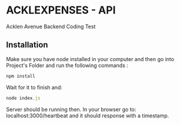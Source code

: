 # ACKLEXPENSES - API

Acklen Avenue Backend Coding Test

## Installation



Make sure you have node installed in your computer and then go into Project's Folder and run the following commands :

```javascript
npm install
```
Wait for it to finish and:

```javascript
node index.js
```

Server should be running then. In your browser go to: localhost:3000/heartbeat
 and it should response with a timestamp.

